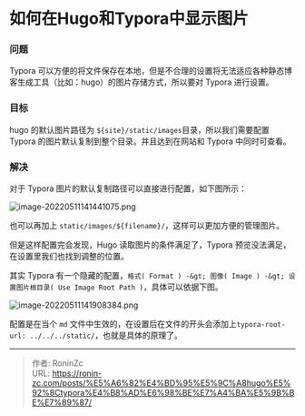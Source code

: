 # 如何在Hugo和Typora中显示图片


### 问题

Typora 可以方便的将文件保存在本地，但是不合理的设置将无法适应各种静态博客生成工具（比如：hugo）的图片存储方式，所以要对 Typora 进行设置。

### 目标

hugo 的默认图片路径为 `${site}/static/images`目录，所以我们需要配置 Typora 的图片默认复制到整个目录。并且达到在网站和 Typora 中同时可查看。

### 解决

对于 Typora 图片的默认复制路径可以直接进行配置，如下图所示：

![image-20220511141441075.png](https://lsky.ronin-zc.com/i/2022/08/17/62fc964e34f23.png)

也可以再加上 `static/images/${filename}/`，这样可以更加方便的管理图片。

但是这样配置完会发现，Hugo 读取图片的条件满足了，Typora 预览没法满足，在设置里我们也找到调整的位置。

其实 Typora 有一个隐藏的配置，`格式( Format ) -&gt; 图像( Image ) -&gt; 设置图片根目录( Use Image Root Path )`，具体可以依据下图。

![image-20220511141908384.png](https://lsky.ronin-zc.com/i/2022/08/17/62fc964ec9604.png)

配置是在当个 `md` 文件中生效的，在设置后在文件的开头会添加上`typora-root-url: ../../../static/`，也就是具体的原理了。


---

> 作者: RoninZc  
> URL: https://ronin-zc.com/posts/%E5%A6%82%E4%BD%95%E5%9C%A8hugo%E5%92%8Ctypora%E4%B8%AD%E6%98%BE%E7%A4%BA%E5%9B%BE%E7%89%87/  

